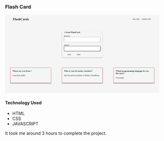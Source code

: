 ### Flash Card  

![](/Image/1665550774423.png)

#### Technology Used
 - HTML
 - CSS
 - JAVASCRIPT

 It took me around 3 hours to complete the project.